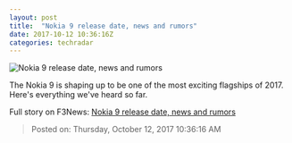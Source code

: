 ```yaml
---
layout: post
title:  "Nokia 9 release date, news and rumors"
date: 2017-10-12 10:36:16Z
categories: techradar
---
```


![Nokia 9 release date, news and rumors](http://cdn.mos.cms.futurecdn.net/DGmNGvipCB7MKGh7zomsGF-1200-80.jpg)

The Nokia 9 is shaping up to be one of the most exciting flagships of 2017. Here's everything we've heard so far.


Full story on F3News: [Nokia 9 release date, news and rumors](http://www.f3nws.com/n/4sRrRE)

> Posted on: Thursday, October 12, 2017 10:36:16 AM
